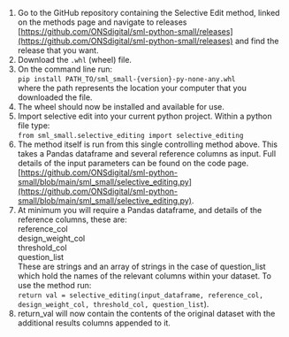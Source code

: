 1. Go to the GitHub repository containing the Selective Edit method, linked on the methods page and navigate to releases [https://github.com/ONSdigital/sml-python-small/releases](https://github.com/ONSdigital/sml-python-small/releases) and find the release that you want.
2. Download the `.whl` (wheel) file.
3. On the command line run:  
`pip install PATH_TO/sml_small-{version}-py-none-any.whl`  
where the path represents the location your computer that you downloaded the file.
4. The wheel should now be installed and available for use.
5. Import selective edit into your current python project. Within a python file type:  
`from sml_small.selective_editing import selective_editing`
6. The method itself is run from this single controlling method above. This takes a Pandas dataframe and several reference columns as input. Full details of the input parameters can be found on the code page. [https://github.com/ONSdigital/sml-python-small/blob/main/sml_small/selective_editing.py](https://github.com/ONSdigital/sml-python-small/blob/main/sml_small/selective_editing.py).
7. At minimum you will require a Pandas dataframe, and details of the reference columns, these are:  
reference_col  
design_weight_col  
threshold_col  
question_list  
These are strings and an array of strings in the case of question_list which hold the names of the relevant columns within your dataset. To use the method run:  
`return val = selective_editing(input_dataframe, reference_col, design_weight_col, threshold_col, question_list`).
8. return_val will now contain the contents of the original dataset with the additional results columns appended to it.